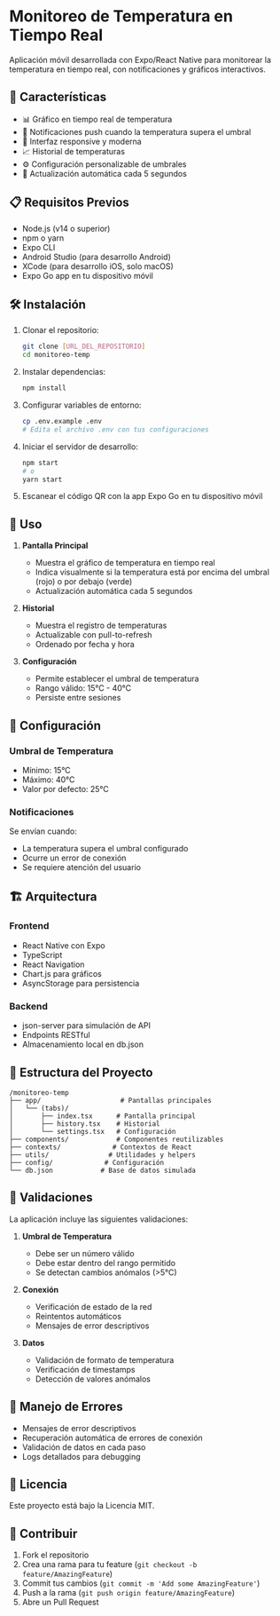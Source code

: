 # Monitoreo de Temperatura en Tiempo Real

Aplicación móvil desarrollada con Expo/React Native para monitorear la temperatura en tiempo real, con notificaciones y gráficos interactivos.

## 🚀 Características

- 📊 Gráfico en tiempo real de temperatura
- 🔔 Notificaciones push cuando la temperatura supera el umbral
- 📱 Interfaz responsive y moderna
- 📈 Historial de temperaturas
- ⚙️ Configuración personalizable de umbrales
- 🔄 Actualización automática cada 5 segundos

## 📋 Requisitos Previos

- Node.js (v14 o superior)
- npm o yarn
- Expo CLI
- Android Studio (para desarrollo Android)
- XCode (para desarrollo iOS, solo macOS)
- Expo Go app en tu dispositivo móvil

## 🛠️ Instalación

1. Clonar el repositorio:
   ```bash
   git clone [URL_DEL_REPOSITORIO]
   cd monitoreo-temp
   ```

2. Instalar dependencias:
   ```bash
   npm install
   ```

3. Configurar variables de entorno:
   ```bash
   cp .env.example .env
   # Edita el archivo .env con tus configuraciones
   ```

4. Iniciar el servidor de desarrollo:
   ```bash
   npm start
   # o
   yarn start
   ```

5. Escanear el código QR con la app Expo Go en tu dispositivo móvil

## 📱 Uso

1. **Pantalla Principal**
   - Muestra el gráfico de temperatura en tiempo real
   - Indica visualmente si la temperatura está por encima del umbral (rojo) o por debajo (verde)
   - Actualización automática cada 5 segundos

2. **Historial**
   - Muestra el registro de temperaturas
   - Actualizable con pull-to-refresh
   - Ordenado por fecha y hora

3. **Configuración**
   - Permite establecer el umbral de temperatura
   - Rango válido: 15°C - 40°C
   - Persiste entre sesiones

## 🔧 Configuración

### Umbral de Temperatura
- Mínimo: 15°C
- Máximo: 40°C
- Valor por defecto: 25°C

### Notificaciones
Se envían cuando:
- La temperatura supera el umbral configurado
- Ocurre un error de conexión
- Se requiere atención del usuario

## 🏗️ Arquitectura

### Frontend
- React Native con Expo
- TypeScript
- React Navigation
- Chart.js para gráficos
- AsyncStorage para persistencia

### Backend
- json-server para simulación de API
- Endpoints RESTful
- Almacenamiento local en db.json

## 📁 Estructura del Proyecto

```
/monitoreo-temp
├── app/                    # Pantallas principales
│   └── (tabs)/            
│       ├── index.tsx      # Pantalla principal
│       ├── history.tsx    # Historial
│       └── settings.tsx   # Configuración
├── components/            # Componentes reutilizables
├── contexts/             # Contextos de React
├── utils/               # Utilidades y helpers
├── config/             # Configuración
└── db.json            # Base de datos simulada
```

## 🧪 Validaciones

La aplicación incluye las siguientes validaciones:

1. **Umbral de Temperatura**
   - Debe ser un número válido
   - Debe estar dentro del rango permitido
   - Se detectan cambios anómalos (>5°C)

2. **Conexión**
   - Verificación de estado de la red
   - Reintentos automáticos
   - Mensajes de error descriptivos

3. **Datos**
   - Validación de formato de temperatura
   - Verificación de timestamps
   - Detección de valores anómalos

## 🐛 Manejo de Errores

- Mensajes de error descriptivos
- Recuperación automática de errores de conexión
- Validación de datos en cada paso
- Logs detallados para debugging

## 📄 Licencia

Este proyecto está bajo la Licencia MIT.

## 🤝 Contribuir

1. Fork el repositorio
2. Crea una rama para tu feature (`git checkout -b feature/AmazingFeature`)
3. Commit tus cambios (`git commit -m 'Add some AmazingFeature'`)
4. Push a la rama (`git push origin feature/AmazingFeature`)
5. Abre un Pull Request
